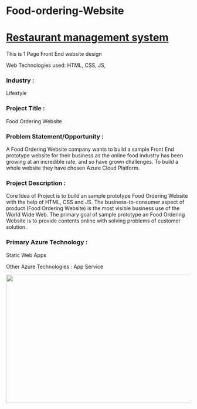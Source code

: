 # Food-ordering-Website
# <a href="https://restorent-management.azurewebsites.net">Restaurant management system</a>

This is 1 Page Front End website design

Web Technologies used: HTML, CSS, JS, 



### Industry :
Lifestyle


### Project Title :
Food Ordering Website

### Problem Statement/Opportunity :
A Food Ordering Website company wants to build a sample Front End prototype website for their business as the online food industry has been growing at an incredible rate, and so have grown challenges. To build a whole website they have chosen Azure Cloud Platform. 


### Project Description :
Core Idea of Project is to build an sample prototype Food Ordering Website with the help of HTML, CSS and JS. The business-to-consumer aspect of product  (Food Ordering Website) is the most visible business use of the World Wide Web. The primary goal of sample prototype an Food Ordering Website is to provide contents online with solving problems of customer solution.
### Primary Azure Technology :
Static Web Apps


Other Azure Technologies :
App Service

<a href="https://futurereadytalent.in/"><p align= "center"><img src="https://github.com/ROHAN0011/Microsoft-Future-Ready-Talent-Internship-Project/blob/5ae1e52f4f4236d8ca92ea9189794835ce087467/FRT.jpeg" width="700" height= "350"></p></a> 




